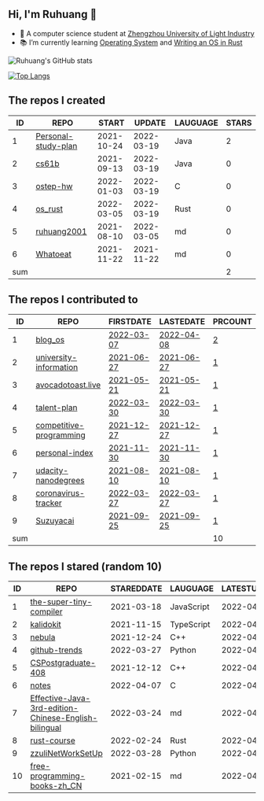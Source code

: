 ## Hi, I'm Ruhuang 👋

- :school: A computer science student at [Zhengzhou University of Light Industry](http://www.zzuli.edu.cn/)
- :books: I’m currently learning [Operating System](https://pages.cs.wisc.edu/~remzi/OSTEP/) and [Writing an OS in Rust](https://os.phil-opp.com/)

![Ruhuang's GitHub stats](https://github-readme-stats.vercel.app/api?username=ruhuang2001&count_private=true&hide_title=true&show_icons=true&theme=vue)

[![Top Langs](https://github-readme-stats.vercel.app/api/top-langs/?username=ruhuang2001&layout=compact)](https://github.com/anuraghazra/github-readme-stats)

<!--START_SECTION:my_github-->
## The repos I created
| ID  |                                   REPO                                    |   START    |   UPDATE   | LAUGUAGE | STARS |
|-----|---------------------------------------------------------------------------|------------|------------|----------|-------|
|   1 | [Personal-study-plan](https://github.com/ruhuang2001/Personal-study-plan) | 2021-10-24 | 2022-03-19 | Java     |     2 |
|   2 | [cs61b](https://github.com/ruhuang2001/cs61b)                             | 2021-09-13 | 2022-03-19 | Java     |     0 |
|   3 | [ostep-hw](https://github.com/ruhuang2001/ostep-hw)                       | 2022-01-03 | 2022-03-19 | C        |     0 |
|   4 | [os_rust](https://github.com/ruhuang2001/os_rust)                         | 2022-03-05 | 2022-03-19 | Rust     |     0 |
|   5 | [ruhuang2001](https://github.com/ruhuang2001/ruhuang2001)                 | 2021-08-10 | 2022-03-05 | md       |     0 |
|   6 | [Whatoeat](https://github.com/ruhuang2001/Whatoeat)                       | 2021-11-22 | 2021-11-22 | md       |     0 |
| sum |                                                                           |            |            |          |     2 |

## The repos I contributed to
| ID  |                                           REPO                                            |                                      FIRSTDATE                                      |                                      LASTEDATE                                      |                                                 PRCOUNT                                                  |
|-----|-------------------------------------------------------------------------------------------|-------------------------------------------------------------------------------------|-------------------------------------------------------------------------------------|----------------------------------------------------------------------------------------------------------|
|   1 | [blog_os](https://github.com/phil-opp/blog_os)                                            | [2022-03-07](https://github.com/phil-opp/blog_os/pull/1091)                         | [2022-04-08](https://github.com/phil-opp/blog_os/pull/1099)                         | [2](https://github.com/phil-opp/blog_os/pulls?q=is%3Apr+author%3Aruhuang2001)                            |
|   2 | [university-information](https://github.com/CollegesChat/university-information)          | [2021-06-27](https://github.com/CollegesChat/university-information/pull/68)        | [2021-06-27](https://github.com/CollegesChat/university-information/pull/68)        | [1](https://github.com/CollegesChat/university-information/pulls?q=is%3Apr+author%3Aruhuang2001)         |
|   3 | [avocadotoast.live](https://github.com/avocadotoastlive/avocadotoast.live)                | [2021-05-21](https://github.com/avocadotoastlive/avocadotoast.live/pull/166)        | [2021-05-21](https://github.com/avocadotoastlive/avocadotoast.live/pull/166)        | [1](https://github.com/avocadotoastlive/avocadotoast.live/pulls?q=is%3Apr+author%3Aruhuang2001)          |
|   4 | [talent-plan](https://github.com/pingcap/talent-plan)                                     | [2022-03-30](https://github.com/pingcap/talent-plan/pull/410)                       | [2022-03-30](https://github.com/pingcap/talent-plan/pull/410)                       | [1](https://github.com/pingcap/talent-plan/pulls?q=is%3Apr+author%3Aruhuang2001)                         |
|   5 | [competitive-programming](https://github.com/University-of-Bread/competitive-programming) | [2021-12-27](https://github.com/University-of-Bread/competitive-programming/pull/5) | [2021-12-27](https://github.com/University-of-Bread/competitive-programming/pull/5) | [1](https://github.com/University-of-Bread/competitive-programming/pulls?q=is%3Apr+author%3Aruhuang2001) |
|   6 | [personal-index](https://github.com/null-goudan/personal-index)                           | [2021-11-30](https://github.com/null-goudan/personal-index/pull/2)                  | [2021-11-30](https://github.com/null-goudan/personal-index/pull/2)                  | [1](https://github.com/null-goudan/personal-index/pulls?q=is%3Apr+author%3Aruhuang2001)                  |
|   7 | [udacity-nanodegrees](https://github.com/mikesprague/udacity-nanodegrees)                 | [2021-08-10](https://github.com/mikesprague/udacity-nanodegrees/pull/54)            | [2021-08-10](https://github.com/mikesprague/udacity-nanodegrees/pull/54)            | [1](https://github.com/mikesprague/udacity-nanodegrees/pulls?q=is%3Apr+author%3Aruhuang2001)             |
|   8 | [coronavirus-tracker](https://github.com/koushikkothagal/coronavirus-tracker)             | [2022-03-27](https://github.com/koushikkothagal/coronavirus-tracker/pull/10)        | [2022-03-27](https://github.com/koushikkothagal/coronavirus-tracker/pull/10)        | [1](https://github.com/koushikkothagal/coronavirus-tracker/pulls?q=is%3Apr+author%3Aruhuang2001)         |
|   9 | [Suzuyacai](https://github.com/Suzuyacai/Suzuyacai)                                       | [2021-09-25](https://github.com/Suzuyacai/Suzuyacai/pull/1)                         | [2021-09-25](https://github.com/Suzuyacai/Suzuyacai/pull/1)                         | [1](https://github.com/Suzuyacai/Suzuyacai/pulls?q=is%3Apr+author%3Aruhuang2001)                         |
| sum |                                                                                           |                                                                                     |                                                                                     |                                                                                                       10 |

## The repos I stared (random 10)
| ID |                                                                   REPO                                                                   | STAREDDATE |  LAUGUAGE  | LATESTUPDATE |
|----|------------------------------------------------------------------------------------------------------------------------------------------|------------|------------|--------------|
|  1 | [the-super-tiny-compiler](https://github.com/jamiebuilds/the-super-tiny-compiler)                                                        | 2021-03-18 | JavaScript | 2022-04-08   |
|  2 | [kalidokit](https://github.com/yeemachine/kalidokit)                                                                                     | 2021-11-15 | TypeScript | 2022-04-08   |
|  3 | [nebula](https://github.com/vesoft-inc/nebula)                                                                                           | 2021-12-24 | C++        | 2022-04-08   |
|  4 | [github-trends](https://github.com/avgupta456/github-trends)                                                                             | 2022-03-27 | Python     | 2022-04-02   |
|  5 | [CSPostgraduate-408](https://github.com/CodePanda66/CSPostgraduate-408)                                                                  | 2021-12-12 | C++        | 2022-04-08   |
|  6 | [notes](https://github.com/skyzh/notes)                                                                                                  | 2022-04-07 | C          | 2022-04-07   |
|  7 | [Effective-Java-3rd-edition-Chinese-English-bilingual](https://github.com/clxering/Effective-Java-3rd-edition-Chinese-English-bilingual) | 2022-03-24 | md         | 2022-04-08   |
|  8 | [rust-course](https://github.com/sunface/rust-course)                                                                                    | 2022-02-24 | Rust       | 2022-04-08   |
|  9 | [zzuliNetWorkSetUp](https://github.com/ProbiusOfficial/zzuliNetWorkSetUp)                                                                | 2022-03-28 | Python     | 2022-04-08   |
| 10 | [free-programming-books-zh_CN](https://github.com/justjavac/free-programming-books-zh_CN)                                                | 2021-02-15 | md         | 2022-04-08   |

<!--END_SECTION:my_github-->
